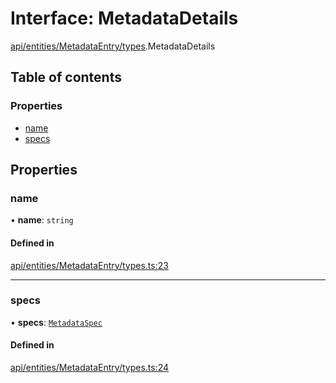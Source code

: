# Interface: MetadataDetails

[api/entities/MetadataEntry/types](../wiki/api.entities.MetadataEntry.types).MetadataDetails

## Table of contents

### Properties

- [name](../wiki/api.entities.MetadataEntry.types.MetadataDetails#name)
- [specs](../wiki/api.entities.MetadataEntry.types.MetadataDetails#specs)

## Properties

### name

• **name**: `string`

#### Defined in

[api/entities/MetadataEntry/types.ts:23](https://github.com/PolymeshAssociation/polymesh-sdk/blob/f8a937f04/src/api/entities/MetadataEntry/types.ts#L23)

___

### specs

• **specs**: [`MetadataSpec`](../wiki/api.entities.MetadataEntry.types.MetadataSpec)

#### Defined in

[api/entities/MetadataEntry/types.ts:24](https://github.com/PolymeshAssociation/polymesh-sdk/blob/f8a937f04/src/api/entities/MetadataEntry/types.ts#L24)
